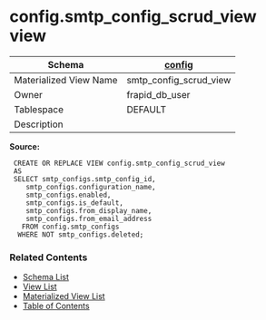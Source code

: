 # config.smtp_config_scrud_view view

| Schema | [config](../../schemas/config.md) |
| ------ | ----------------------------------------------- |
| Materialized View Name | smtp_config_scrud_view |
| Owner | frapid_db_user |
| Tablespace | DEFAULT |
| Description |  |

**Source:**

```plpgsql
 CREATE OR REPLACE VIEW config.smtp_config_scrud_view
 AS
 SELECT smtp_configs.smtp_config_id,
    smtp_configs.configuration_name,
    smtp_configs.enabled,
    smtp_configs.is_default,
    smtp_configs.from_display_name,
    smtp_configs.from_email_address
   FROM config.smtp_configs
  WHERE NOT smtp_configs.deleted;
```


### Related Contents
* [Schema List](../../schemas.md)
* [View List](../../views.md)
* [Materialized View List](../../materialized-views.md)
* [Table of Contents](../../README.md)

